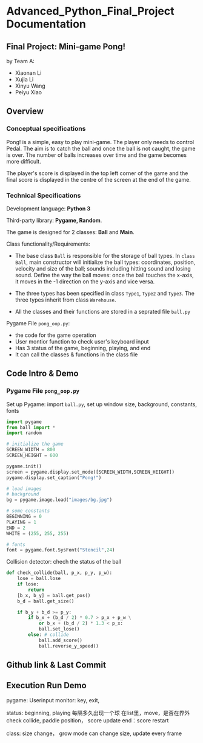 # Advanced_Python_Final_Project Documentation

## Final Project: Mini-game Pong!

by Team A:
- Xiaonan Li
- Xujia Li
- Xinyu Wang
- Peiyu Xiao

## Overview

### Conceptual specifications

Pong! is a simple, easy to play mini-game. The player only needs to control Pedal. The aim is to catch the ball and once the ball is not caught, the game is over. The number of balls increases over time and the game becomes more difficult.

The player's score is displayed in the top left corner of the game and the final score is displayed in the centre of the screen at the end of the game.

### Technical Specifications

Development language: **Python 3**

Third-party library: **Pygame, Random**.

The game is designed for 2 classes: **Ball** and **Main**.

Class functionality/Requirements:
- The base class `Ball` is responsible for the storage of ball types. In `class Ball`, main constructor will initialize the ball types: coordinates, position, velocity and size of the ball; sounds including hitting sound and losing sound. Define the way the ball moves: once the ball touches the x-axis, it moves in the -1 direction on the y-axis and vice versa.

- The three types has been specified in class `Type1`, `Type2` and `Type3`. The three types inherit from class `Warehouse`.

- All the classes and their functions are stored in a seprated file `ball.py`

Pygame File `pong_oop.py`: 
- the code for the game operation 
- User montior function to check user's keyboard input
- Has 3 status of the game, beginning, playing, and end
- It can call the classes & functions in the class file



## Code Intro & Demo
### Pygame File `pong_oop.py`
Set up Pygame: import `ball.py`, set up window size, background, constants, fonts
```py
import pygame
from ball import *
import random

# initialize the game
SCREEN_WIDTH = 800
SCREEN_HEIGHT = 600

pygame.init()
screen = pygame.display.set_mode([SCREEN_WIDTH,SCREEN_HEIGHT])
pygame.display.set_caption("Pong!")

# load images
# background
bg = pygame.image.load("images/bg.jpg")

# some constants
BEGINNING = 0
PLAYING = 1
END = 2
WHITE = (255, 255, 255)

# fonts
font = pygame.font.SysFont("Stencil",24)
```

Collision detector: chech the status of the ball
```py
def check_collide(ball, p_x, p_y, p_w):
    lose = ball.lose
    if lose:
        return
    [b_x, b_y] = ball.get_pos()
    b_d = ball.get_size()

    if b_y + b_d >= p_y: 
        if b_x + (b_d / 2) * 0.7 > p_x + p_w \
            or b_x + (b_d / 2) * 1.3 < p_x:
            ball.set_lose()
        else: # collide
            ball.add_score()
            ball.reverse_y_speed()
```


## Github link & Last Commit

## Execution Run Demo


pygame:
Userinput monitor: key, exit, 

status: beginning, 
playing 每隔多久出现一个球 在list里，move，是否在界外check collide, paddle position， score update
end：score restart


class: size change， grow mode can change size, update every frame
